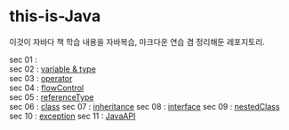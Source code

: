# this-is-Java
이것이 자바다 책 학습 내용을 자바복습, 마크다운 연습 겸 정리해둔 레포지토리.

sec 01 :   
sec 02 : [variable & type](https://github.com/bluewhale507/this-is-Java/blob/main/sec02_primitiveType/primitiveType.md)  
sec 03 : [operator](https://github.com/bluewhale507/this-is-Java/blob/main/sec03_operator/oprator.md)  
sec 04 : [flowControl](https://github.com/bluewhale507/this-is-Java/blob/main/sec04_flowControl/flowControl.md)  
sec 05 : [referenceType](https://github.com/bluewhale507/this-is-Java/blob/main/sec05_referenceType/referenceType.md)  
sec 06 : [class](https://github.com/bluewhale507/this-is-Java/blob/main/sec06_class/class.md)
sec 07 : [inheritance](https://github.com/bluewhale507/this-is-Java/blob/main/sec07_inheritance/inheritance.md)
sec 08 : [interface](https://github.com/bluewhale507/this-is-Java/blob/main/sec08_interface/interface.md)
sec 09 : [nestedClass](https://github.com/bluewhale507/this-is-Java/blob/main/sec09_nested_ClassAndInterface/nestedClass.md)
sec 10 : [exception](https://github.com/bluewhale507/this-is-Java/blob/main/sec10_exception/exception.md)
sec 11 : [JavaAPI](https://github.com/bluewhale507/this-is-Java/blob/main/sec11_basicAPI/basicAPI.md)
